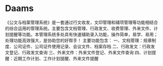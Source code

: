 # Daams
 《公文与档案管理系统》是一套通过行文收发，文印管理和辅项管理等功能相结合的综合运用的管理系统。主要包含文档管理、行政发文、收费管理、外来文件、计划提醒等功能。本管理系统多处具有快速辅助录入功能，操作简单，易学、易用；处理功能高效强大，是协助您的好帮手！ 主要功能包含： 一、文档管理：规章制度、公司证件、公司证件使用记录、会议文件、档案存档 二、行政发文：行政发文登记、行政发文查询 三、外来文件：外来文件登记、外来文件查询 四、计划提醒：近期工作计划、工作计划提醒、外来文件提醒
